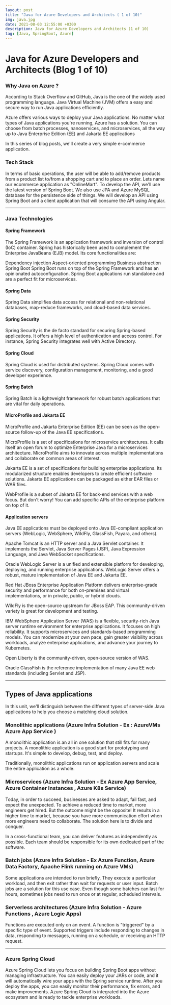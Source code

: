 ```yaml
---
layout: post
title: "Java for Azure Developers and Architects ( 1 of 10)"
img: java.jpg
date: 2021-08-03 12:55:00 +0300
description: Java for Azure Developers and Architects (1 of 10)
tag: [Java, SpringBoot, Azure]
---
```


# Java for Azure Developers and Architects (Blog 1 of 10)

### Why Java on Azure ?

According to Stack Overflow and GitHub, Java is the one of the widely used programming language.
Java Virtual Machine (JVM) offers a easy and secure way to run Java applications efficiently.

Azure offers various ways to deploy your Java applications. No matter what types of Java applications you're running, Azure has a solution. You can choose from batch processes, nanoservices, and microservices, all the way up to Java Enterprise Edition (EE) and Jakarta EE applications

In this series of blog posts, we'll create a very simple e-commerce application. 

### Tech Stack
In terms of basic operations, the user will be able to add/remove products from a product list to/from a shopping cart and to place an order.
Lets name our ecommerce application as "OnlineMart". 
To develop the API, we'll use the latest version of Spring Boot. We also use JPA and Azure MySQL database for the persistence side of things.
We will develop an API using Spring Boot and a client application that will consume the API using Angular.

___

### Java Technologies

#### Spring Framework
The Spring Framework is an application framework and inversion of control (IoC) container. Spring has historically been used to complement the Enterprise JavaBeans (EJB) model. Its core functionalities are:

Dependency injection
Aspect-oriented programming
Business abstraction
Spring Boot
Spring Boot runs on top of the Spring Framework and has an opinionated autoconfiguration. Spring Boot applications run standalone and are a perfect fit for microservices.

#### Spring Data
Spring Data simplifies data access for relational and non-relational databases, map-reduce frameworks, and cloud-based data services.

#### Spring Security
Spring Security is the de facto standard for securing Spring-based applications. It offers a high level of authentication and access control. For instance, Spring Security integrates well with Active Directory.

#### Spring Cloud
Spring Cloud is used for distributed systems. Spring Cloud comes with service discovery, configuration management, monitoring, and a good developer experience.

#### Spring Batch
Spring Batch is a lightweight framework for robust batch applications that are vital for daily operations.

#### MicroProfile and Jakarta EE
MicroProfile and Jakarta Enterprise Edition (EE) can be seen as the open-source follow-up of the Java EE specifications.

MicroProfile is a set of specifications for microservice architectures. It calls itself an open forum to optimize Enterprise Java for a microservices architecture. MicroProfile aims to innovate across multiple implementations and collaborate on common areas of interest.

Jakarta EE is a set of specifications for building enterprise applications. Its modularized structure enables developers to create efficient software solutions. Jakarta EE applications can be packaged as either EAR files or WAR files.

WebProfile is a subset of Jakarta EE for back-end services with a web focus. But don't worry! You can add specific APIs of the enterprise platform on top of it.

#### Application servers
Java EE applications must be deployed onto Java EE-compliant application servers (WebLogic, WebSphere, WildFly, GlassFish, Payara, and others).

Apache Tomcat is an HTTP server and a Java Servlet container. It implements the Servlet, Java Server Pages (JSP), Java Expression Language, and Java WebSocket specifications.

Oracle WebLogic Server is a unified and extensible platform for developing, deploying, and running enterprise applications. WebLogic Server offers a robust, mature implementation of Java EE and Jakarta EE.

Red Hat JBoss Enterprise Application Platform delivers enterprise-grade security and performance for both on-premises and virtual implementations, or in private, public, or hybrid clouds.

WildFly is the open-source upstream for JBoss EAP. This community-driven variety is great for development and testing.

IBM WebSphere Application Server (WAS) is a flexible, security-rich Java server runtime environment for enterprise applications. It focuses on high reliability. It supports microservices and standards-based programming models. You can modernize at your own pace, gain greater visibility across workloads, analyze enterprise applications, and advance your journey to Kubernetes.

Open Liberty is the community-driven, open-source version of WAS.

Oracle GlassFish is the reference implementation of many Java EE web standards (including Servlet and JSP).

___

## Types of Java applications

In this unit, we'll distinguish between the different types of server-side Java applications to help you choose a matching cloud solution.

### Monolithic applications (Azure Infra Solution - Ex : AzureVMs Azure App Service )
A monolithic application is an all in one solution that still fits for many projects. A monolithic application is a good start for prototyping and startups. It's simple to develop, debug, test, and deploy.

Traditionally, monolithic applications run on application servers and scale the entire application as a whole.

### Microservices (Azure Infra Solution - Ex Azure App Service, Azure Container Instances , Azure K8s Service)
Today, in order to succeed, businesses are asked to adapt, fail fast, and expect the unexpected. To achieve a reduced time to market, more engineers get hired. But the outcome might be the opposite! It results in a higher time to market, because you have more communication effort when more engineers need to collaborate. The solution here is to divide and conquer.

In a cross-functional team, you can deliver features as independently as possible. Each team should be responsible for its own dedicated part of the software.

### Batch jobs (Azure Infra Solution - Ex Azure Function, Azure Data Factory, Apache Flink running on Azure VMs)
Some applications are intended to run briefly. They execute a particular workload, and then exit rather than wait for requests or user input. Batch jobs are a solution for this use case. Even though some batches can last for hours, sometimes jobs need to run once or at regular, scheduled intervals.

### Serverless architectures (Azure Infra Solution -  Azure Functions , Azure Logic Apps)
Functions are executed only on an event. A function is "triggered" by a specific type of event. Supported triggers include responding to changes in data, responding to messages, running on a schedule, or receiving an HTTP request.

___

### Azure Spring Cloud
Azure Spring Cloud lets you focus on building Spring Boot apps without managing infrastructure. 
You can easily deploy your JARs or code, and it will automatically wire your apps with the Spring service runtime. 
After you deploy the apps, you can easily monitor their performance, fix errors, and make improvements.
Azure Spring Cloud is integrated into the Azure ecosystem and is ready to tackle enterprise workloads.

